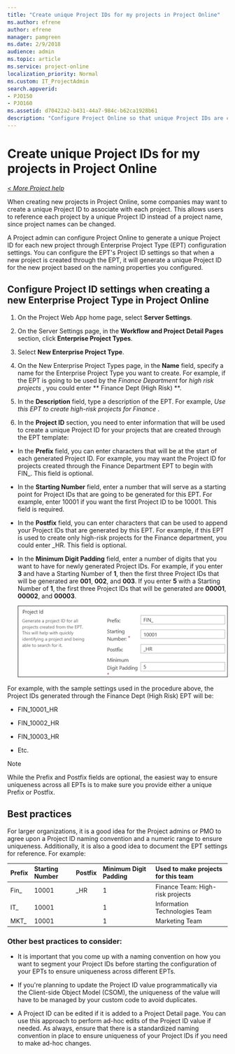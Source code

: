 ```yaml
---
title: "Create unique Project IDs for my projects in Project Online"
ms.author: efrene
author: efrene
manager: pamgreen
ms.date: 2/9/2018
audience: admin
ms.topic: article
ms.service: project-online
localization_priority: Normal
ms.custom: IT_ProjectAdmin
search.appverid:
- PJO150
- PJO160
ms.assetid: d70422a2-b431-44a7-984c-b62ca1928b61
description: "Configure Project Online so that unique Project IDs are created for new projects."
---
```


# Create unique Project IDs for my projects in Project Online

 *[\< More Project help](project-help.md)* 
  
When creating new projects in Project Online, some companies may want to create a unique Project ID to associate with each project. This allows users to reference each project by a unique Project ID instead of a project name, since project names can be changed.
  
A Project admin can configure Project Online to generate a unique Project ID for each new project through Enterprise Project Type (EPT) configuration settings. You can configure the EPT's Project ID settings so that when a new project is created through the EPT, it will generate a unique Project ID for the new project based on the naming properties you configured.
  
## Configure Project ID settings when creating a new Enterprise Project Type in Project Online

1. On the Project Web App home page, select **Server Settings**.
    
2. On the Server Settings page, in the **Workflow and Project Detail Pages** section, click **Enterprise Project Types**.
    
3. Select **New Enterprise Project Type**.
    
4. On the New Enterprise Project Types page, in the **Name** field, specify a name for the Enterprise Project Type you want to create. For example, if the EPT is going to be used by the  *Finance Department*  for  *high risk projects*  , you could enter ** Finance Dept (High Risk) **.
    
5. In the **Description** field, type a description of the EPT. For example,  *Use this EPT to create high-risk projects for Finance*  . 
    
6. In the **Project ID** section, you need to enter information that will be used to create a unique Project ID for your projects that are created through the EPT template: 
    
  - In the **Prefix** field, you can enter characters that will be at the start of each generated Project ID. For example, you may want the Project ID for projects created through the Finance Department EPT to begin with FIN_. This field is optional. 
    
  - In the **Starting Number** field, enter a number that will serve as a starting point for Project IDs that are going to be generated for this EPT. For example, enter 10001 if you want the first Project ID to be 10001. This field is required. 
    
  - In the **Postfix** field, you can enter characters that can be used to append your Project IDs that are generated by this EPT. For example, if this EPT is used to create only high-risk projects for the Finance department, you could enter _HR. This field is optional. 
    
  - In the **Minimum Digit Padding** field, enter a number of digits that you want to have for newly generated Project IDs. For example, if you enter **3** and have a Starting Number of **1**, then the first three Project IDs that will be generated are **001**, **002**, and **003**. If you enter **5** with a Starting Number of **1**, the first three Project IDs that will be generated are **00001**, **00002**, and **00003**. 
    
    ![Project ID settings](media/309177f7-ec57-4a67-a40e-a5dc9c0835b3.png)
  
For example, with the sample settings used in the procedure above, the Project IDs generated through the Finance Dept (High Risk) EPT will be:
  
- FIN_10001_HR
    
- FIN_10002_HR
    
- FIN_10003_HR
    
- Etc.
    
> [!NOTE]
> While the Prefix and Postfix fields are optional, the easiest way to ensure uniqueness across all EPTs is to make sure you provide either a unique Prefix or Postfix. 
  
## Best practices

For larger organizations, it is a good idea for the Project admins or PMO to agree upon a Project ID naming convention and a numeric range to ensure uniqueness. Additionally, it is also a good idea to document the EPT settings for reference. For example: 
  
|**Prefix**|**Starting Number**|**Postfix**|**Minimum Digit Padding**|**Used to make projects for this team**|
|:-----|:-----|:-----|:-----|:-----|
|Fin_  <br/> |10001  <br/> |_HR  <br/> |1  <br/> |Finance Team: High-risk projects  <br/> |
|IT_  <br/> |10001  <br/> ||1  <br/> |Information Technologies Team  <br/> |
|MKT_  <br/> |10001  <br/> ||1  <br/> |Marketing Team  <br/> |
   
### Other best practices to consider:

- It is important that you come up with a naming convention on how you want to segment your Project IDs before starting the configuration of your EPTs to ensure uniqueness across different EPTs. 
    
- If you're planning to update the Project ID value programmatically via the Client-side Object Model (CSOM), the uniqueness of the value will have to be managed by your custom code to avoid duplicates. 
    
- A Project ID can be edited if it is added to a Project Detail page. You can use this approach to perform ad-hoc edits of the Project ID value if needed. As always, ensure that there is a standardized naming convention in place to ensure uniqueness of your Project IDs if you need to make ad-hoc changes. 
    


